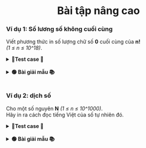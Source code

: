 <div align="center">

# Bài tập nâng cao
</div>

### Ví dụ 1: Số lương số không cuối cùng

Viết phương thức in số lượng chữ số **0** cuối cùng của **n!** <br>*(1 ≤ n ≤ 10^18)*.

<details>
<summary> <strong>📝Test case 🧪</strong></summary>

#### Testcase 1:

|Input| Output|
|-----|:-----:|
|5| 1|

#### Testcase 2:

|Input| Output|
|-----|:-----:|
|12| 2|

#### Testcase 3:

|Input| Output|
|-----|:-----:|
|17| 3|

#### Testcase 4:

|Input| Output|
|-----|:-----:|
|26| 6|

#### Testcase 5:

|Input| Output|
|-----|:-----:|
|48| 10|

#### Testcase 6:

|Input| Output|
|-----|:-----:|
|236| 57|

#### Testcase 7:

|Input| Output|
|-----|:-----:|
|74823| 18700|

#### Testcase 8:

|Input| Output|
|-----|:-----:|
|736283948372635| 184070987093150|

#### Testcase 9:

|Input| Output|
|-----|:-----:|
|19283746253648293| 4820936563412061|

#### Testcase 10:

|Input| Output|
|-----|:-----:|
|11111111111111111| 2777777777777765|

#### Testcase 11:

|Input| Output|
|-----|:-----:|
|999999999999999999| 249999999999999977|

#### Testcase 12:

|Input| Output|
|-----|:-----:|
|82739402938472634| 20684850734618145|

#### Testcase 13:

|Input| Output|
|-----|:-----:|
|27122712271227129| 6780678067806772|

#### Testcase 14:

|Input| Output|
|-----|:-----:|
|42763948273847263| 10690987068461806|

#### Testcase 15:

|Input| Output|
|-----|:-----:|
|1| 0|

</details>
<br>

<details>
<summary> <strong>🟢 Bài giải mẫu 📚</strong></summary>

Chưa có bài giải.<br> Nếu cần thiết có thể liên hệ facebook [Phan Đức Hải](https://www.facebook.com/chiatayde)

</details>
<br>

### Ví dụ 2: dịch số

Cho một số nguyên **N** *(1 ≤ n ≤ 10^1000)*.<br> Hãy in ra cách đọc tiếng Việt của số tự nhiên đó.

<details>
<summary> <strong>📝Test case 🧪</strong></summary>

#### Testcase 1:

|Input| Output|
|-----|:-----:|
|5	| Năm|

#### Testcase 2:

|Input| Output|
|-----|:-----:|
|12| Mười hai |

#### Testcase 3:

|Input| Output|
|-----|:-----:|
|27| Hai mươi bảy |

#### Testcase 4:

|Input| Output|
|-----|:-----:|
|123| Một trăm hai mươi ba |

#### Testcase 5:

|Input| Output|
|-----|:-----:|
|9302| Chín ngàn ba trăm lẻ hai |

#### Testcase 6:

|Input| Output|
|-----|:-----:|
|2938473| Hai triệu chín trăm ba mươi tám ngàn bốn trăm bảy mươi ba |

#### Testcase 7:

|Input| Output|
|-----|:-----:|
|938473648| Chín trăm ba mươi tám triệu bốn trăm bảy mươi ba ngàn sáu trăm bốn mươi tám |

#### Testcase 8:

|Input| Output|
|-----|:-----:|
|736283948372635| Bảy trăm ba mươi sáu ngàn tỷ hai trăm tám mươi ba tỷ chín trăm bốn mươi tám triệu ba trăm bảy mươi hai ngàn sáu trăm ba mươi năm |

#### Testcase 9:

|Input| Output|
|-----|:-----:|
|346873683658343645747| Ba trăm bốn mươi sáu tỷ tỷ tám trăm bảy mươi ba triệu tỷ sáu trăm tám mươi ba ngàn tỷ sáu trăm năm mươi tám tỷ ba trăm bốn mươi ba triệu sáu trăm bốn mươi năm ngàn bảy trăm bốn mươi bảy |

#### Testcase 10:

|Input| Output|
|-----|:-----:|
|2222222222222222222222222<br>2222222222222222222222222<br>2222222222222222222222222<br>2222222222222222222222222<br>2222222222222222222222222<br>2222222222| Hai trăm hai mươi hai triệu tỷ tỷ tỷ tỷ tỷ tỷ tỷ tỷ tỷ tỷ tỷ tỷ tỷ tỷ hai trăm hai mươi hai ngàn tỷ tỷ tỷ tỷ tỷ tỷ tỷ tỷ tỷ tỷ tỷ tỷ tỷ tỷ hai trăm hai mươi hai tỷ tỷ tỷ tỷ tỷ tỷ tỷ tỷ tỷ tỷ tỷ tỷ tỷ tỷ hai trăm hai mươi hai triệu tỷ tỷ tỷ tỷ tỷ tỷ tỷ tỷ tỷ tỷ tỷ tỷ tỷ hai trăm hai mươi hai ngàn tỷ tỷ tỷ tỷ tỷ tỷ tỷ tỷ tỷ tỷ tỷ tỷ tỷ hai trăm hai mươi hai tỷ tỷ tỷ tỷ tỷ tỷ tỷ tỷ tỷ tỷ tỷ tỷ tỷ hai trăm hai mươi hai triệu tỷ tỷ tỷ tỷ tỷ tỷ tỷ tỷ tỷ tỷ tỷ tỷ hai trăm hai mươi hai ngàn tỷ tỷ tỷ tỷ tỷ tỷ tỷ tỷ tỷ tỷ tỷ tỷ hai trăm hai mươi hai tỷ tỷ tỷ tỷ tỷ tỷ tỷ tỷ tỷ tỷ tỷ tỷ hai trăm hai mươi hai triệu tỷ tỷ tỷ tỷ tỷ tỷ tỷ tỷ tỷ tỷ tỷ hai trăm hai mươi hai ngàn tỷ tỷ tỷ tỷ tỷ tỷ tỷ tỷ tỷ tỷ tỷ hai trăm hai mươi hai tỷ tỷ tỷ tỷ tỷ tỷ tỷ tỷ tỷ tỷ tỷ hai trăm hai mươi hai triệu tỷ tỷ tỷ tỷ tỷ tỷ tỷ tỷ tỷ tỷ hai trăm hai mươi hai ngàn tỷ tỷ tỷ tỷ tỷ tỷ tỷ tỷ tỷ tỷ hai trăm hai mươi hai tỷ tỷ tỷ tỷ tỷ tỷ tỷ tỷ tỷ tỷ hai trăm hai mươi hai triệu tỷ tỷ tỷ tỷ tỷ tỷ tỷ tỷ tỷ hai trăm hai mươi hai ngàn tỷ tỷ tỷ tỷ tỷ tỷ tỷ tỷ tỷ hai trăm hai mươi hai tỷ tỷ tỷ tỷ tỷ tỷ tỷ tỷ tỷ hai trăm hai mươi hai triệu tỷ tỷ tỷ tỷ tỷ tỷ tỷ tỷ hai trăm hai mươi hai ngàn tỷ tỷ tỷ tỷ tỷ tỷ tỷ tỷ hai trăm hai mươi hai tỷ tỷ tỷ tỷ tỷ tỷ tỷ tỷ hai trăm hai mươi hai triệu tỷ tỷ tỷ tỷ tỷ tỷ tỷ hai trăm hai mươi hai ngàn tỷ tỷ tỷ tỷ tỷ tỷ tỷ hai trăm hai mươi hai tỷ tỷ tỷ tỷ tỷ tỷ tỷ hai trăm hai mươi hai triệu tỷ tỷ tỷ tỷ tỷ tỷ hai trăm hai mươi hai ngàn tỷ tỷ tỷ tỷ tỷ tỷ hai trăm hai mươi hai tỷ tỷ tỷ tỷ tỷ tỷ hai trăm hai mươi hai triệu tỷ tỷ tỷ tỷ tỷ hai trăm hai mươi hai ngàn tỷ tỷ tỷ tỷ tỷ hai trăm hai mươi hai tỷ tỷ tỷ tỷ tỷ hai trăm hai mươi hai triệu tỷ tỷ tỷ tỷ hai trăm hai mươi hai ngàn tỷ tỷ tỷ tỷ hai trăm hai mươi hai tỷ tỷ tỷ tỷ hai trăm hai mươi hai triệu tỷ tỷ tỷ hai trăm hai mươi hai ngàn tỷ tỷ tỷ hai trăm hai mươi hai tỷ tỷ tỷ hai trăm hai mươi hai triệu tỷ tỷ hai trăm hai mươi hai ngàn tỷ tỷ hai trăm hai mươi hai tỷ tỷ hai trăm hai mươi hai triệu tỷ hai trăm hai mươi hai ngàn tỷ hai trăm hai mươi hai tỷ hai trăm hai mươi hai triệu hai trăm hai mươi hai ngàn hai trăm hai mươi hai  |

#### Testcase 11:

|Input| Output|
|-----|:-----:|
|0| Không |


</details>
<br>

<details>
<summary> <strong>🟢 Bài giải mẫu 📚</strong></summary>

Chưa có bài giải.<br> Nếu cần thiết có thể liên hệ facebook [Phan Đức Hải](https://www.facebook.com/chiatayde)

<!-- ```java
package VKU;

import java.util.ArrayList;

public class TraslateNumber {
	String number;
	ArrayList<String> threes = new ArrayList<>();
	
	public TraslateNumber() {
		this.number = "0";
		solve();
	}
	
	public TraslateNumber(String number) {
		this.number = number;
		solve();
	}
	
	public TraslateNumber(int number) {
		this.number = number + "";
		solve();
	}
	
	private void solve() {
		format();
	}
	
	String translate() {
		String result = "";
		for (int i = 0; i < threes.size(); i++) {
			String rs = traslateThree(threes.get(i), (i != 0));
			if (!rs.equals("không")) {
				result  = result + rs + getLevel(threes.size() - i - 1);
			} else {
				if (threes.size() == 1)
					return rs;
			}
		}
		while(result.contains("  "))
			result = result.replaceAll("  ", " ");
		while(result.length() > 0 && result.charAt(0) == ' ')
			result = result.substring(1);
		result = result.substring(0, 1).toUpperCase() + result.substring(1);
		return result;
	}
	
	private String getLevel(int level) {
		String result = " ";
		while (level >= 3) {
			result = result + "tỷ ";
			level -= 3;
		}
		if (level == 1) {
			result = "ngàn " + result;
		}
		if (level == 2)
			result = "triệu " + result;
		
		return " " + result + " ";
	}
	
	String traslateThree(String number, boolean pre) {
		if (number.equals("000"))
			return "không";
		String vietnamese[] = {"không", "một", "hai", "ba", "bốn", "năm", "sáu", "bảy", "tám", "chín"};
		String result = "";
		if (number.charAt(0) == '0') {
			if (pre == true)
				result = result + " " + vietnamese[0] + " trăm";
		} else {
			result = result + " " + vietnamese[number.charAt(0) - '0'] + " trăm";
		}
		
		if (number.charAt(1) == '0') {
			if (number.charAt(0) != '0' && number.charAt(2) != '0') {
				result = result + " lẻ";
			}
		} else if (number.charAt(1) == '1'){
			result = result + " mười";
		} else {
			result = result + " " + vietnamese[number.charAt(1) - '0'] + " mươi";
		}
		if (number.charAt(2) != '0')
			result = result + " " + vietnamese[number.charAt(2) -'0'];
		return result;
	}
	
	private void format() {
		while(number.length() > 1 && number.charAt(0) == '0') {
			number = number.substring(1);
		}
		while (number.length() % 3 != 0)
			number = "0" + number;
		for (int i = 0; i < number.length(); i += 3)
			threes.add(number.substring(i, i + 3));
	}
	
	@Override
	public String toString() {
		return translate();
	}
	
	public String getTraslate() {
		return translate();
	}
	public static void main(String[] args) {
		TraslateNumber tn = new TraslateNumber("123");
		System.out.println(tn);
	}
}

``` -->
</details>
<br>